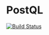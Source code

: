 # PostQL
[![Build Status](https://travis-ci.com/oslabs-beta/PostQL.svg?branch=dev)](https://travis-ci.com/oslabs-beta/PostQL)

